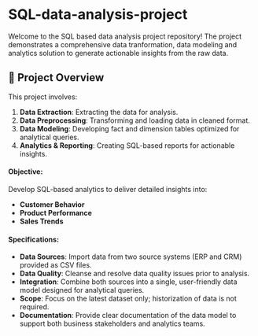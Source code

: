 # SQL-data-analysis-project
Welcome to the SQL based data analysis project repository!
The project demonstrates a comprehensive data tranformation, data modeling and analytics solution to generate actionable insights from the raw data.

## 📖 Project Overview

This project involves:

1. **Data Extraction**: Extracting the data for analysis.
2. **Data Preprocessing**: Transforming and loading data in cleaned format.
3. **Data Modeling**: Developing fact and dimension tables optimized for analytical queries.
4. **Analytics & Reporting**: Creating SQL-based reports for actionable insights.


#### Objective:
Develop SQL-based analytics to deliver detailed insights into:
- **Customer Behavior**
- **Product Performance**
- **Sales Trends**


#### Specifications:
- **Data Sources**: Import data from two source systems (ERP and CRM) provided as CSV files.
- **Data Quality**: Cleanse and resolve data quality issues prior to analysis.
- **Integration**: Combine both sources into a single, user-friendly data model designed for analytical queries.
- **Scope**: Focus on the latest dataset only; historization of data is not required.
- **Documentation**: Provide clear documentation of the data model to support both business stakeholders and analytics teams.
